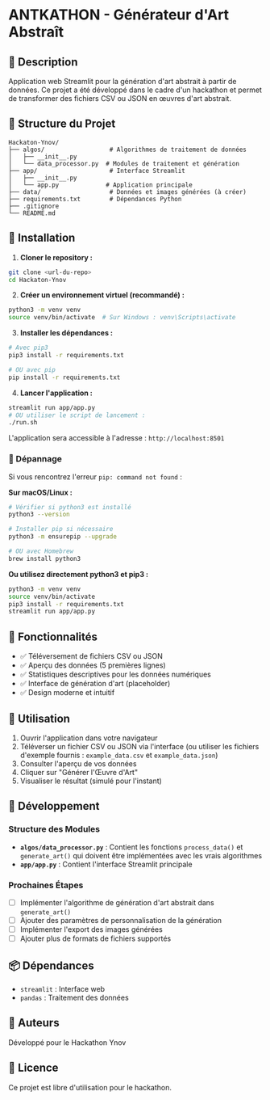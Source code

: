 # ANTKATHON - Générateur d'Art Abstraît

## 🎨 Description

Application web Streamlit pour la génération d'art abstrait à partir de données. Ce projet a été développé dans le cadre d'un hackathon et permet de transformer des fichiers CSV ou JSON en œuvres d'art abstrait.

## 📁 Structure du Projet

```
Hackaton-Ynov/
├── algos/                  # Algorithmes de traitement de données
│   ├── __init__.py
│   └── data_processor.py  # Modules de traitement et génération
├── app/                    # Interface Streamlit
│   ├── __init__.py
│   └── app.py             # Application principale
├── data/                   # Données et images générées (à créer)
├── requirements.txt        # Dépendances Python
├── .gitignore
└── README.md
```

## 🚀 Installation

1. **Cloner le repository :**

```bash
git clone <url-du-repo>
cd Hackaton-Ynov
```

2. **Créer un environnement virtuel (recommandé) :**

```bash
python3 -m venv venv
source venv/bin/activate  # Sur Windows : venv\Scripts\activate
```

3. **Installer les dépendances :**

```bash
# Avec pip3
pip3 install -r requirements.txt

# OU avec pip
pip install -r requirements.txt
```

4. **Lancer l'application :**

```bash
streamlit run app/app.py
# OU utiliser le script de lancement :
./run.sh
```

L'application sera accessible à l'adresse : `http://localhost:8501`

### 🔧 Dépannage

Si vous rencontrez l'erreur `pip: command not found` :

**Sur macOS/Linux :**

```bash
# Vérifier si python3 est installé
python3 --version

# Installer pip si nécessaire
python3 -m ensurepip --upgrade

# OU avec Homebrew
brew install python3
```

**Ou utilisez directement python3 et pip3 :**

```bash
python3 -m venv venv
source venv/bin/activate
pip3 install -r requirements.txt
streamlit run app/app.py
```

## 🎯 Fonctionnalités

- ✅ Téléversement de fichiers CSV ou JSON
- ✅ Aperçu des données (5 premières lignes)
- ✅ Statistiques descriptives pour les données numériques
- ✅ Interface de génération d'art (placeholder)
- ✅ Design moderne et intuitif

## 📝 Utilisation

1. Ouvrir l'application dans votre navigateur
2. Téléverser un fichier CSV ou JSON via l'interface (ou utiliser les fichiers d'exemple fournis : `example_data.csv` et `example_data.json`)
3. Consulter l'aperçu de vos données
4. Cliquer sur "Générer l'Œuvre d'Art"
5. Visualiser le résultat (simulé pour l'instant)

## 🔧 Développement

### Structure des Modules

- **`algos/data_processor.py`** : Contient les fonctions `process_data()` et `generate_art()` qui doivent être implémentées avec les vrais algorithmes
- **`app/app.py`** : Contient l'interface Streamlit principale

### Prochaines Étapes

- [ ] Implémenter l'algorithme de génération d'art abstrait dans `generate_art()`
- [ ] Ajouter des paramètres de personnalisation de la génération
- [ ] Implémenter l'export des images générées
- [ ] Ajouter plus de formats de fichiers supportés

## 📦 Dépendances

- `streamlit` : Interface web
- `pandas` : Traitement des données

## 👥 Auteurs

Développé pour le Hackathon Ynov

## 📄 Licence

Ce projet est libre d'utilisation pour le hackathon.
